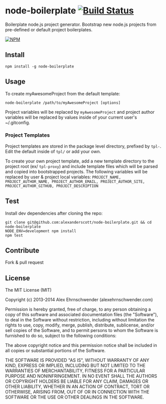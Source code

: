 node-boilerplate  [![Build Status](https://secure.travis-ci.org/alexanderscott/node-boilerplate.png)](http://travis-ci.org/alexanderscott/node-boilerplate)
================
Boilerplate node.js project generator.  Bootstrap new node.js projects from pre-defined or default project boilerplates. 

[![NPM](https://nodei.co/npm/node-boilerplate.png?downloads=true)](https://nodei.co/npm/node-boilerplate/)

## Install
    

    npm install -g node-boilerplate


## Usage
To create myAwesomeProject from the default template:

    
    node-boilerplate /path/to/myAwesomeProject [options]


Project variables will be replaced by `myAwesomeProject` and project author variables will be replaced by values inside of your current user's ~/.gitconfig. 


### Project Templates
Project templates are stored in the package level directory, prefixed by `tpl-`.  Edit the default inside of `tpl/` or add your own.


To create your own project template, add a new template directory to the project root (ex/ `tpl-proxy`) and include template files which will be parsed and copied into bootstrapped projects.  The following variables will be replaced by user & project local variables: `PROJECT_NAME, PROJECT_AUTHOR_NAME, PROJECT_AUTHOR_EMAIL, PROJECT_AUTHOR_SITE, PROJECT_AUTHOR_GITHUB, PROJECT_DESCRIPTION`



## Test
Install dev dependencies after cloning the repo: 

    git clone git@github.com:alexanderscott/node-boilerplate.git && cd node-boilerplate
    NODE_ENV=development npm install
    npm test


## Contribute
Fork & pull request


## License

The MIT License (MIT)

Copyright (c) 2013-2014 Alex Ehrnschwender (alexehrnschwender.com)

Permission is hereby granted, free of charge, to any person obtaining a copy of
this software and associated documentation files (the "Software"), to deal in
the Software without restriction, including without limitation the rights to
use, copy, modify, merge, publish, distribute, sublicense, and/or sell copies of
the Software, and to permit persons to whom the Software is furnished to do so,
subject to the following conditions:

The above copyright notice and this permission notice shall be included in all
copies or substantial portions of the Software.

THE SOFTWARE IS PROVIDED "AS IS", WITHOUT WARRANTY OF ANY KIND, EXPRESS OR
IMPLIED, INCLUDING BUT NOT LIMITED TO THE WARRANTIES OF MERCHANTABILITY, FITNESS
FOR A PARTICULAR PURPOSE AND NONINFRINGEMENT. IN NO EVENT SHALL THE AUTHORS OR
COPYRIGHT HOLDERS BE LIABLE FOR ANY CLAIM, DAMAGES OR OTHER LIABILITY, WHETHER
IN AN ACTION OF CONTRACT, TORT OR OTHERWISE, ARISING FROM, OUT OF OR IN
CONNECTION WITH THE SOFTWARE OR THE USE OR OTHER DEALINGS IN THE SOFTWARE.

